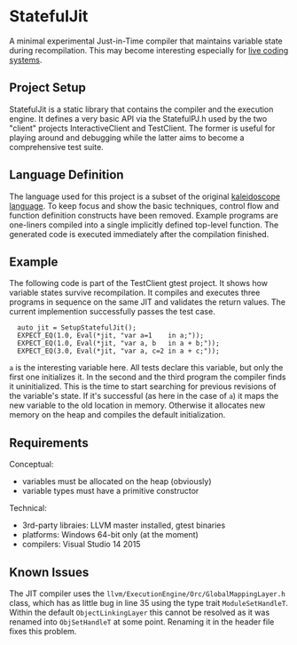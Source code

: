 # StatefulJit

A minimal experimental Just-in-Time compiler that maintains variable state during recompilation.
This may become interesting especially for 
[live coding systems](https://en.wikipedia.org/wiki/Live_coding).

## Project Setup

StatefulJit is a static library that contains the compiler and the execution engine. It defines 
a very basic API via the StatefulPJ.h used by the two "client" projects InteractiveClient and 
TestClient. The former is useful for playing around and debugging while the latter aims to 
become a comprehensive test suite.

## Language Definition

The language used for this project is a subset of the original 
[kaleidoscope language](http://llvm.org/docs/tutorial/index.html). 
To keep focus and show the basic techniques, control flow and function definition constructs 
have been removed. Example programs are one-liners compiled into a single implicitly defined 
top-level function. The generated code is executed immediately after the compilation finished.

## Example

The following code is part of the TestClient gtest project. It shows how variable states survive 
recompilation. It compiles and executes three programs in sequence on the same JIT and validates 
the return values. The current implemention successfully passes the test case.

```
  auto jit = SetupStatefulJit();
  EXPECT_EQ(1.0, Eval(*jit, "var a=1    in a;"));
  EXPECT_EQ(1.0, Eval(*jit, "var a, b   in a + b;"));
  EXPECT_EQ(3.0, Eval(*jit, "var a, c=2 in a + c;"));
```

`a` is the interesting variable here. All tests declare this variable, but only the first one 
initializes it. In the second and the third program the compiler finds it uninitialized. This 
is the time to start searching for previous revisions of the variable's state. If it's 
successful (as here in the case of `a`) it maps the new variable to the old location in memory. 
Otherwise it allocates new memory on the heap and compiles the default initialization.

## Requirements

Conceptual:
* variables must be allocated on the heap (obviously)
* variable types must have a primitive constructor

Technical:
* 3rd-party libraies: LLVM master installed, gtest binaries
* platforms: Windows 64-bit only (at the moment)
* compilers: Visual Studio 14 2015

## Known Issues

The JIT compiler uses the `llvm/ExecutionEngine/Orc/GlobalMappingLayer.h` class, which has
as little bug in line 35 using the type trait `ModuleSetHandleT`. Within the default 
`ObjectLinkingLayer` this cannot be resolved as it was renamed into `ObjSetHandleT` at 
some point. Renaming it in the header file fixes this problem.
